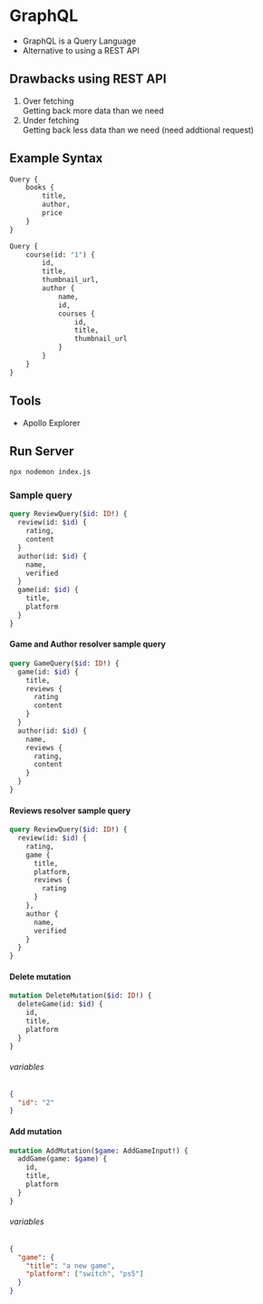 # GraphQL 

- GraphQL is a Query Language
- Alternative to using a REST API

## Drawbacks using REST API
1. Over fetching  
    Getting back more data than we need
2. Under fetching  
    Getting back less data than we need (need addtional request)

## Example Syntax
```graphql
Query {
    books {
        title,
        author,
        price
    }
}
```


```graphql
Query {
    course(id: "1") {
        id, 
        title, 
        thumbnail_url,
        author {
            name,
            id, 
            courses {
                id,
                title,
                thumbnail_url
            }
        }
    }
}
```

## Tools
- Apollo Explorer

## Run Server
```bash
npx nodemon index.js 
```

### Sample query
```graphql
query ReviewQuery($id: ID!) {
  review(id: $id) {
    rating,
    content
  }
  author(id: $id) {
    name,
    verified
  }
  game(id: $id) {
    title,
    platform
  }
}
```

#### Game and Author resolver sample query
```graphql
query GameQuery($id: ID!) {
  game(id: $id) {
    title,
    reviews {
      rating
      content
    }
  }
  author(id: $id) {
    name,
    reviews {
      rating,
      content
    }
  }
}
```

#### Reviews resolver sample query
```graphql
query ReviewQuery($id: ID!) {
  review(id: $id) {
    rating,
    game {
      title,
      platform,
      reviews {
        rating
      }
    },
    author {
      name,
      verified
    }
  }
}
```

#### Delete mutation
```graphql
mutation DeleteMutation($id: ID!) {
  deleteGame(id: $id) {
    id,
    title,
    platform
  }
}
```
###### variables
```json
{
  "id": "2"
}
```

#### Add mutation
```graphql
mutation AddMutation($game: AddGameInput!) {
  addGame(game: $game) {
    id, 
    title, 
    platform
  }
}
```
###### variables
```json
{
  "game": {
    "title": "a new game",
    "platform": ["switch", "ps5"]
  }
}
```